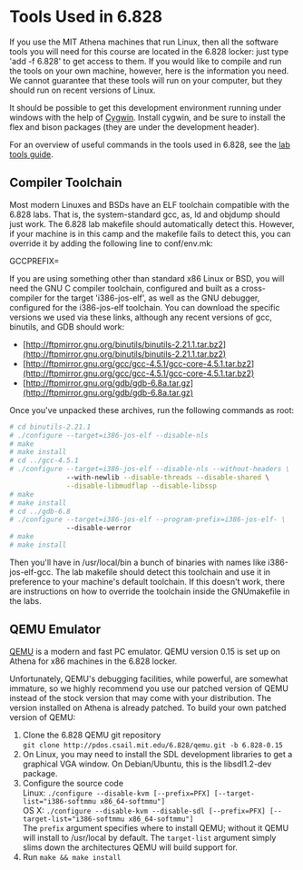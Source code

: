 Tools Used in 6.828
===================
If you use the MIT Athena machines that run Linux, then all the software tools you will need for this course are located in the 6.828 locker: just type 'add -f 6.828' to get access to them. If you would like to compile and run the tools on your own machine, however, here is the information you need. We cannot guarantee that these tools will run on your computer, but they should run on recent versions of Linux.

It should be possible to get this development environment running under windows with the help of [Cygwin](http://www.cygwin.com). Install cygwin, and be sure to install the flex and bison packages (they are under the development header).

For an overview of useful commands in the tools used in 6.828, see the [lab tools guide](labguide.html).

Compiler Toolchain
------------------

Most modern Linuxes and BSDs have an ELF toolchain compatible with the 6.828 labs. That is, the system-standard gcc, as, ld and objdump should just work. The 6.828 lab makefile should automatically detect this. However, if your machine is in this camp and the makefile fails to detect this, you can override it by adding the following line to conf/env.mk:

GCCPREFIX=

If you are using something other than standard x86 Linux or BSD, you will need the GNU C compiler toolchain, configured and built as a cross-compiler for the target 'i386-jos-elf', as well as the GNU debugger, configured for the i386-jos-elf toolchain. You can download the specific versions we used via these links, although any recent versions of gcc, binutils, and GDB should work:

*   [http://ftpmirror.gnu.org/binutils/binutils-2.21.1.tar.bz2](http://ftpmirror.gnu.org/binutils/binutils-2.21.1.tar.bz2)
*   [http://ftpmirror.gnu.org/gcc/gcc-4.5.1/gcc-core-4.5.1.tar.bz2](http://ftpmirror.gnu.org/gcc/gcc-4.5.1/gcc-core-4.5.1.tar.bz2)
*   [http://ftpmirror.gnu.org/gdb/gdb-6.8a.tar.gz](http://ftpmirror.gnu.org/gdb/gdb-6.8a.tar.gz)

Once you've unpacked these archives, run the following commands as root:

```bash
# cd binutils-2.21.1
# ./configure --target=i386-jos-elf --disable-nls
# make
# make install
# cd ../gcc-4.5.1
# ./configure --target=i386-jos-elf --disable-nls --without-headers \
              --with-newlib --disable-threads --disable-shared \
              --disable-libmudflap --disable-libssp
# make
# make install
# cd ../gdb-6.8
# ./configure --target=i386-jos-elf --program-prefix=i386-jos-elf- \
              --disable-werror
# make
# make install
```

Then you'll have in /usr/local/bin a bunch of binaries with names like i386-jos-elf-gcc. The lab makefile should detect this toolchain and use it in preference to your machine's default toolchain. If this doesn't work, there are instructions on how to override the toolchain inside the GNUmakefile in the labs.

QEMU Emulator
-------------

[QEMU](http://www.nongnu.org/qemu/) is a modern and fast PC emulator. QEMU version 0.15 is set up on Athena for x86 machines in the 6.828 locker.

Unfortunately, QEMU's debugging facilities, while powerful, are somewhat immature, so we highly recommend you use our patched version of QEMU instead of the stock version that may come with your distribution. The version installed on Athena is already patched. To build your own patched version of QEMU:

1.  Clone the 6.828 QEMU git repository  
    `git clone http://pdos.csail.mit.edu/6.828/qemu.git -b 6.828-0.15`
2.  On Linux, you may need to install the SDL development libraries to get a graphical VGA window. On Debian/Ubuntu, this is the libsdl1.2-dev package.
3.  Configure the source code  
    Linux: `./configure --disable-kvm [--prefix=PFX] [--target-list="i386-softmmu x86_64-softmmu"]`  
    OS X: `./configure --disable-kvm --disable-sdl [--prefix=PFX] [--target-list="i386-softmmu x86_64-softmmu"]`  
    The `prefix` argument specifies where to install QEMU; without it QEMU will install to /usr/local by default. The `target-list` argument simply slims down the architectures QEMU will build support for.
4.  Run `make && make install`